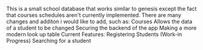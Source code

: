 This is a small school database that works similar to genesis except the fact that courses schedules aren't currently implemented.
There are many changes and additon i would like to add, such as:
  Courses
  Allows the data of a student to be changed
  Securing the backend of the app
  Making a more modern look up table
Current Features:
  Registering Students
  (Work-in Progress) Searching for a student
